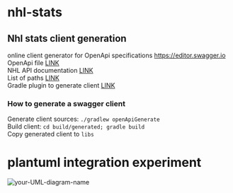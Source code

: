# nhl-stats

## Nhl stats client generation
online client generator for OpenApi specifications https://editor.swagger.io  
OpenApi file [LINK](https://github.com/erunion/sport-api-specifications/blob/master/nhl/nhl.yaml)  
NHL API documentation [LINK](https://gitlab.com/dword4/nhlapi/tree/master/)  
List of paths [LINK](https://github.com/erunion/sport-api-specifications/tree/master/nhl)  
Gradle plugin to generate client [LINK](https://github.com/OpenAPITools/openapi-generator/tree/master/modules/openapi-generator-gradle-plugin)

### How to generate a swagger client 
Generate client sources: `./gradlew openApiGenerate`  
Build client: `cd build/generated; gradle build`  
Copy generated client to `libs`  

# plantuml integration experiment
![your-UML-diagram-name](http://www.plantuml.com/plantuml/proxy?cache=no&src=https://raw.githubusercontent.com/amartyushov/nhl-stats/master/docs/experiment.iuml)
